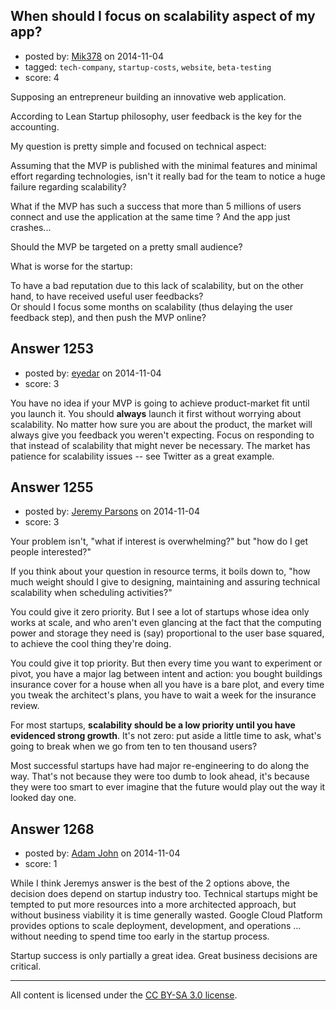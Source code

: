 ## When should I focus on scalability aspect of my app?

- posted by: [Mik378](https://stackexchange.com/users/961739/mik378) on 2014-11-04
- tagged: `tech-company`, `startup-costs`, `website`, `beta-testing`
- score: 4

<p>Supposing an entrepreneur building an innovative web application. </p>

<p>According to Lean Startup philosophy, user feedback is the key for the accounting. </p>

<p>My question is pretty simple and focused on technical aspect: </p>

<p>Assuming that the MVP is published with the minimal features and minimal effort regarding technologies, isn't it really bad for the team to notice a huge failure regarding scalability?</p>

<p>What if the MVP has such a success that more than 5 millions of users connect and use the application at the same time ? And the app just crashes...</p>

<p>Should the MVP be targeted on a pretty small audience?</p>

<p>What is worse for the startup: </p>

<p>To have a bad reputation due to this lack of scalability, but on the other hand, to have received useful user feedbacks?<br>
Or should I focus some months on scalability (thus delaying the user feedback step), and then push the MVP online? </p>



## Answer 1253

- posted by: [eyedar](https://stackexchange.com/users/976190/eyedar) on 2014-11-04
- score: 3

<p>You have no idea if your MVP is going to achieve product-market fit until you launch it. You should <strong>always</strong> launch it first without worrying about scalability. No matter how sure you are about the product, the market will always give you feedback you weren't expecting. Focus on responding to that instead of scalability that might never be necessary. The market has patience for scalability issues -- see Twitter as a great example.</p>



## Answer 1255

- posted by: [Jeremy Parsons](https://stackexchange.com/users/497810/jeremy-parsons) on 2014-11-04
- score: 3

<p>Your problem isn't, "what if interest is overwhelming?" but "how do I get people interested?" </p>

<p>If you think about your question in resource terms, it boils down to, "how much weight should I give to designing, maintaining and assuring technical scalability when scheduling activities?" </p>

<p>You could give it zero priority. But I see a lot of startups whose idea only works at scale, and who aren't even glancing at the fact that the computing power and storage they need is (say) proportional to the user base squared, to achieve the cool thing they're doing.</p>

<p>You could give it top priority. But then every time you want to experiment or pivot, you have a major lag between intent and action: you bought buildings insurance cover for a house when all you have is a bare plot, and every time you tweak the architect's plans, you have to wait a week for the insurance review.</p>

<p>For most startups, <strong>scalability should be a low priority until you have evidenced strong growth</strong>. It's not zero: put aside a little time to ask, what's going to break when we go from ten to ten thousand users? </p>

<p>Most successful startups have had major re-engineering to do along the way. That's not because they were too dumb to look ahead, it's because they were too smart to ever imagine that the future would play out the way it looked day one.</p>



## Answer 1268

- posted by: [Adam John](https://stackexchange.com/users/5279705/adam-john) on 2014-11-04
- score: 1

<p>While I think Jeremys answer is the best of the 2 options above, the decision does depend on startup industry too.  Technical startups might be tempted to put more resources into a more architected approach, but without business viability it is time generally wasted.  Google Cloud Platform provides options to scale deployment, development, and operations ... without needing to spend time too early in the startup process.</p>

<p>Startup success is only partially a great idea.  Great business decisions are critical.</p>




---

All content is licensed under the [CC BY-SA 3.0 license](https://creativecommons.org/licenses/by-sa/3.0/).
